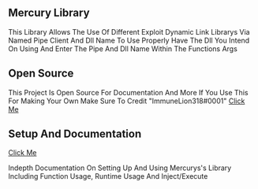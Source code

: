 ## Mercury Library 

This Library Allows The Use Of Different Exploit Dynamic Link Librarys
Via Named Pipe Client And Dll Name To Use Properly Have The Dll You Intend On Using And Enter
The Pipe And Dll Name Within The Functions Args 

## Open Source

This Project Is Open Source For Documentation And More If You Use This
For Making Your Own Make Sure To Credit "ImmuneLion318#0001" 
[Click Me](https://github.com/Nihon-Development/Mercury-Library/blob/main/OpenSource.md)

## Setup And Documentation

[Click Me](https://github.com/Nihon-Development/Mercury-Library/blob/main/Setup.md) 

Indepth Documentation On Setting Up And Using Mercurys's Library
Including Function Usage, Runtime Usage And Inject/Execute
